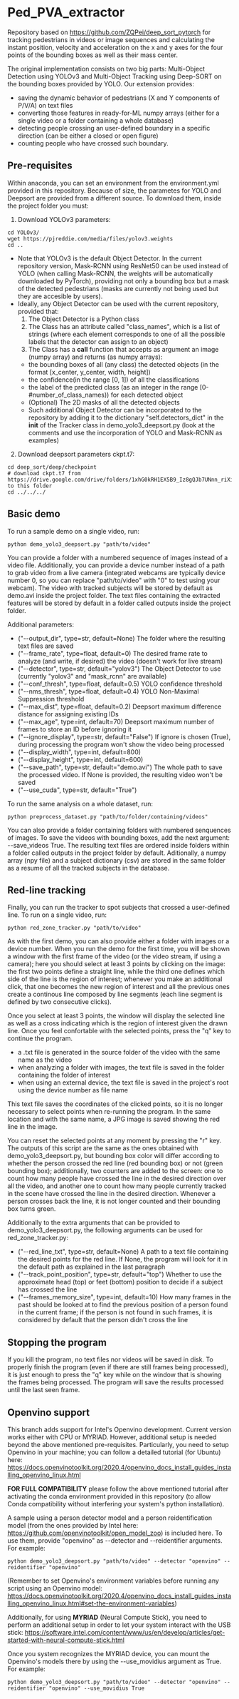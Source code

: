 # Ped_PVA_extractor

Repository based on https://github.com/ZQPei/deep_sort_pytorch for tracking pedestrians in videos or image sequences and calculating the instant position, velocity and acceleration on the x and y axes for the four points of the bounding boxes as well as their mass center.

The original implementation consists on two big parts: Multi-Object Detection using YOLOv3 and Multi-Object Tracking using Deep-SORT on the bounding boxes provided by YOLO. Our extension provides:
* saving the dynamic behavior of pedestrians (X and Y components of P/V/A) on text files
* converting those features in ready-for-ML numpy arrays (either for a single video or a folder containing a whole database)
* detecting people crossing an user-defined boundary in a specific direction (can be either a closed or open figure)
* counting people who have crossed such boundary.

## Pre-requisites
Within anaconda, you can set an environment from the environment.yml provided in this repository. Because of size, the parametes for YOLO and Deepsort are provided from a different source. To download them, inside the project folder you must:

1. Download YOLOv3 parameters:
```
cd YOLOv3/
wget https://pjreddie.com/media/files/yolov3.weights
cd ..
```
* Note that YOLOv3 is the default Object Detector. In the current repository version, Mask-RCNN using ResNet50 can be used instead of YOLO (when calling Mask-RCNN, the weights will be automatically downloaded by PyTorch), providing not only a bounding box but a mask of the detected pedestrians (masks are currently not being used but they are accesible by users).
* Ideally, any Object Detector can be used with the current repository, provided that:
  1. The Object Detector is a Python class
  2. The Class has an attribute called "class_names", which is a list of strings (where each element corresponds to one of all the possible labels that the detector can assign to an object)
  3. The Class has a __call__ function that accepts as argument an image (numpy array) and returns (as numpy arrays):
    * the bounding boxes of all (any class) the detected objects (in the format \[x_center, y_center, width, height])
    * the confidence(in the range \[0, 1]) of all the classifications
    * the label of the predicted class (as an integer in the range \[0-#number_of_class_names)) for each detected object
    * (Optional) The 2D masks of all the detected objects
  * Such additional Object Detector can be incorporated to the repository by adding it to the dictionary "self.detectors_dict" in the __init__ of the Tracker class in demo_yolo3_deepsort.py (look at the comments and use the incorporation of YOLO and Mask-RCNN as examples)

2. Download deepsort parameters ckpt.t7:
```
cd deep_sort/deep/checkpoint
# download ckpt.t7 from 
https://drive.google.com/drive/folders/1xhG0kRH1EX5B9_Iz8gQJb7UNnn_riXi6 to this folder
cd ../../../
```  

## Basic demo
To run a sample demo on a single video, run: 
```
python demo_yolo3_deepsort.py "path/to/video"
```
You can provide a folder with a numbered sequence of images instead of a video file. Additionally, you can provide a device number instead of a path to grab video from a live camera (integrated webcams are typically device number 0, so you can replace "path/to/video" with "0" to test using your webcam). The video with tracked subjects will be stored by default as demo.avi inside the project folder. The text files containing the extracted features will be stored by default in a folder called outputs inside the project folder.

Additional parameters:

* ("--output_dir", type=str, default=None) The folder where the resulting text files are saved
* ("--frame_rate", type=float, default=0) The desired frame rate to analyze (and write, if desired) the video (doesn't work for live stream)
* ("--detector", type=str, default="yolov3") The Object Detector to use (currently "yolov3" and "mask_rcnn" are available)
* ("--conf_thresh", type=float, default=0.5) YOLO confidence threshold 
* ("--nms_thresh", type=float, default=0.4) YOLO Non-Maximal Suppression threshold
* ("--max_dist", type=float, default=0.2) Deepsort maximum difference distance for assigning existing IDs 
* ("--max_age", type=int, default=70) Deepsort maximum number of frames to store an ID before ignoring it
* ("--ignore_display", type=str, default="False") If ignore is chosen (True), during processing the program won't show the video being processed
* ("--display_width", type=int, default=800)
* ("--display_height", type=int, default=600)
* ("--save_path", type=str, default="demo.avi") The whole path to save the processed video. If None is provided, the resulting video won't be saved
* ("--use_cuda", type=str, default="True")

To run the same analysis on a whole dataset, run: 
```
python preprocess_dataset.py "path/to/folder/containing/videos"
```
You can also provide a folder containing folders with numbered senquences of images. To save the videos with bounding boxes, add the next argument: --save_videos True. The resulting text files are ordered inside folders within a folder called outputs in the project folder by default. Aditionally, a numpy array (npy file) and a subject dictionary (csv) are stored in the same folder as a resume of all the tracked subjects in the database.

## Red-line tracking
Finally, you can run the tracker to spot subjects that crossed a user-defined line. To run on a single video, run:
```
python red_zone_tracker.py "path/to/video"
```
As with the first demo, you can also provide either a folder with images or a device number. When you run the demo for the first time, you will be shown a window with the first frame of the video (or the video stream, if using a camera); here you should select at least 3 points by clicking on the image: the first two points define a straight line, while the third one defines which side of the line is the region of interest; whenever you make an additional click, that one becomes the new region of interest and all the previous ones create a continous line composed by line segments (each line segment is defined by two consecutive clicks).

Once you select at least 3 points, the window will display the selected line as well as a cross indicating which is the region of interest given the drawn line. Once you feel confortable with the selected points, press the "q" key to continue the program.

* a .txt file is generated in the source folder of the video with the same name as the video
* when analyzing a folder with images, the text file is saved in the folder containing the folder of interest
* when using an external device, the text file is saved in the project's root using the device number as file name

This text file saves the coordinates of the clicked points, so it is no longer necessary to select points when re-running the program. In the same location and with the same name, a JPG image is saved showing the red line in the image.

You can reset the selected points at any moment by pressing the "r" key. The outputs of this script are the same as the ones obtained with demo_yolo3_deepsort.py, but bounding box color will differ according to whether the person crossed the red line (red bounding box) or not (green bounding box); additionally, two counters are added to the screen: one to count how many people have crossed the line in the desired direction over all the video, and another one to count how many people currently tracked in the scene have crossed the line in the desired direction. Whenever a person crosses back the line, it is not longer counted and their bounding box turns green.

Additionally to the extra arguments that can be provided to demo_yolo3_deepsort.py, the following arguments can be used for red_zone_tracker.py:

* ("--red_line_txt", type=str, default=None) A path to a text file containing the desired points for the red line. If None, the program will look for it in the default path as explained in the last paragraph
* ("--track_point_position", type=str, default="top") Whether to use the approximate head (top) or feet (bottom) position to decide if a subject has crossed the line
* ("--frames_memory_size", type=int, default=10) How many frames in the past should be looked at to find the previous position of a person found in the current frame; if the person is not found in such frames, it is considered by default that the person didn't cross the line

## Stopping the program
If you kill the program, no text files nor videos will be saved in disk. To properly finish the program (even if there are still frames being processed), it is just enough to press the "q" key while on the window that is showing the frames being processed. The program will save the results processed until the last seen frame.

## Openvino support
This branch adds support for Intel's Openvino development. Current version works either with CPU or MYRIAD. However, additional setup is needed beyond the above mentioned pre-requisites. Particularly, you need to setup Openvino in your machine; you can follow a detailed tutorial (for Ubuntu) here: https://docs.openvinotoolkit.org/2020.4/openvino_docs_install_guides_installing_openvino_linux.html

**FOR FULL COMPATIBILITY** please follow the above mentioned tutorial after activating the conda environment provided in this repository (to allow Conda compatibility without interfering your system's python installation).

A sample using a person detector model and a person reidentification model (from the ones provided by Intel here: https://github.com/openvinotoolkit/open_model_zoo) is included here. To use them, provide "openvino" as --detector and --reidentifier arguments. For example:
```
python demo_yolo3_deepsort.py "path/to/video" --detector "openvino" --reidentifier "openvino" 
```
(Remember to set Openvino's environment variables before running any script using an Openvino model: https://docs.openvinotoolkit.org/2020.4/openvino_docs_install_guides_installing_openvino_linux.html#set-the-environment-variables)

Additionally, for using **MYRIAD** (Neural Compute Stick), you need to perform an additional setup in order to let your system interact with the USB stick: https://software.intel.com/content/www/us/en/develop/articles/get-started-with-neural-compute-stick.html

Once you system recognizes the MYRIAD device, you can mount the Openvino's models there by using the --use_movidius argument as True. For example:
```
python demo_yolo3_deepsort.py "path/to/video" --detector "openvino" --reidentifier "openvino" --use_movidius True
```

